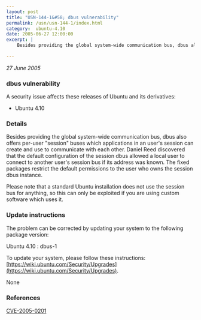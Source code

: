 ```yaml
---
layout: post
title: "USN-144-1&#58; dbus vulnerability"
permalink: /usn/usn-144-1/index.html
category:  ubuntu-4.10
date: 2005-06-27 12:00:00
excerpt: |
    Besides providing the global system-wide communication bus, dbus also offers per-user &quot;session&quot; buses which applications in an user&#39;s session can create and use to communicate with each other.  Daniel Reed discovered that the default configuration of the session dbus allowed a local user to connect to another user&#39;s session bus if its address was known. The fixed packages restrict the default permissions to the user who owns the session dbus instance.
    
--- 
```

 
 

*27 June 2005*

### dbus vulnerability

A security issue affects these releases of Ubuntu and its derivatives:

* Ubuntu 4.10

### Details

Besides providing the global system-wide communication bus, dbus also offers per-user &quot;session&quot; buses which applications in an user&#39;s session can create and use to communicate with each other. Daniel Reed discovered that the default configuration of the session dbus allowed a local user to connect to another user&#39;s session bus if its address was known. The fixed packages restrict the default permissions to the user who owns the session dbus instance.

Please note that a standard Ubuntu installation does not use the session bus for anything, so this can only be exploited if you are using custom software which uses it.

### Update instructions

The problem can be corrected by updating your system to the following package version:

Ubuntu 4.10
 : dbus-1 

To update your system, please follow these instructions: [https://wiki.ubuntu.com/Security/Upgrades](https://wiki.ubuntu.com/Security/Upgrades).

None

### References

 
 [CVE-2005-0201](http://people.ubuntu.com/~ubuntu-security/cve/CVE-2005-0201)
 

